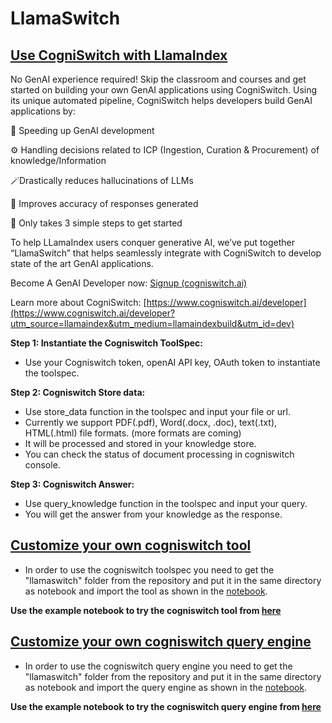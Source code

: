 # LlamaSwitch
## [Use CogniSwitch with LlamaIndex](https://github.com/CogniSwitch/LlamaSwitch/tree/main#use-cogniswitch-with-llamaindex)
No GenAI experience required! Skip the classroom and courses and get started on building your own GenAI applications using CogniSwitch. Using its unique automated pipeline, CogniSwitch helps developers build GenAI applications by: 

💨 Speeding up GenAI development  

⚙️ Handling decisions related to ICP (Ingestion, Curation & Procurement) of knowledge/Information 

🪄Drastically reduces hallucinations of LLMs  

🎯 Improves accuracy of responses generated 

🚀 Only takes 3 simple steps to get started 

To help LLamaIndex users conquer generative AI, we’ve put together “LlamaSwitch” that helps seamlessly integrate with CogniSwitch to develop state of the art GenAI applications. 

Become A GenAI Developer now: [Signup (cogniswitch.ai)](https://console.cogniswitch.ai:8443)  

Learn more about CogniSwitch: [https://www.cogniswitch.ai/developer](https://www.cogniswitch.ai/developer?utm_source=llamaindex&utm_medium=llamaindexbuild&utm_id=dev) 

**Step 1: Instantiate the Cogniswitch ToolSpec:**
- Use your Cogniswitch token, openAI API key, OAuth token to instantiate the toolspec.  

**Step 2: Cogniswitch Store data:**
- Use store_data function in the toolspec and input your file or url. 
- Currently we support PDF(.pdf), Word(.docx, .doc), text(.txt), HTML(.html) file formats. (more formats are coming)
- It will be processed and stored in your knowledge store. 
- You can check the status of document processing in cogniswitch console. 

**Step 3: Cogniswitch Answer:**
- Use query_knowledge function in the toolspec and input your query. 
- You will get the answer from your knowledge as the response. 

## [Customize your own cogniswitch tool](https://github.com/CogniSwitch/LlamaSwitch/tree/main#customize-your-own-cogniswitch-tool)

- In order to use the cogniswitch toolspec you need to get the "llamaswitch" folder from the repository and put it in the same directory as notebook and import the tool as shown in the [notebook](https://github.com/CogniSwitch/LlamaSwitch/blob/main/notebooks/CogniswitchToolSpec_source.ipynb).

**Use the example notebook to try the cogniswitch tool from [here](https://github.com/CogniSwitch/LlamaSwitch/blob/main/notebooks/CogniswitchToolSpec_source.ipynb)**

## [Customize your own cogniswitch query engine](https://github.com/CogniSwitch/LlamaSwitch/tree/main#customize-your-own-cogniswitch-query-engine)

- In order to use the cogniswitch query engine you need to get the "llamaswitch" folder from the repository and put it in the same directory as notebook and import the query engine as shown in the [notebook](https://github.com/CogniSwitch/LlamaSwitch/blob/main/notebooks/CogniswitchQueryEngine_source.ipynb).

**Use the example notebook to try the cogniswitch query engine from [here](https://github.com/CogniSwitch/LlamaSwitch/blob/main/notebooks/CogniswitchQueryEngine_source.ipynb)**